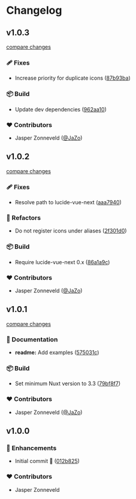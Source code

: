 # Changelog


## v1.0.3

[compare changes](https://github.com/swisnl/nuxt-lucide-icons/compare/v1.0.2...v1.0.3)

### 🩹 Fixes

- Increase priority for duplicate icons ([87b93ba](https://github.com/swisnl/nuxt-lucide-icons/commit/87b93ba))

### 📦 Build

- Update dev dependencies ([962aa10](https://github.com/swisnl/nuxt-lucide-icons/commit/962aa10))

### ❤️ Contributors

- Jasper Zonneveld ([@JaZo](http://github.com/JaZo))

## v1.0.2

[compare changes](https://github.com/swisnl/nuxt-lucide-icons/compare/v1.0.1...v1.0.2)


### 🩹 Fixes

  - Resolve path to lucide-vue-next ([aaa7940](https://github.com/swisnl/nuxt-lucide-icons/commit/aaa7940))

### 💅 Refactors

  - Do not register icons under aliases ([2f301d0](https://github.com/swisnl/nuxt-lucide-icons/commit/2f301d0))

### 📦 Build

  - Require lucide-vue-next 0.x ([86a1a9c](https://github.com/swisnl/nuxt-lucide-icons/commit/86a1a9c))

### ❤️  Contributors

- Jasper Zonneveld ([@JaZo](http://github.com/JaZo))

## v1.0.1

[compare changes](https://github.com/swisnl/nuxt-lucide-icons/compare/v1.0.0...v1.0.1)


### 📖 Documentation

  - **readme:** Add examples ([575031c](https://github.com/swisnl/nuxt-lucide-icons/commit/575031c))

### 📦 Build

  - Set minimum Nuxt version to 3.3 ([79bf8f7](https://github.com/swisnl/nuxt-lucide-icons/commit/79bf8f7))

### ❤️  Contributors

- Jasper Zonneveld ([@JaZo](http://github.com/JaZo))

## v1.0.0


### 🚀 Enhancements

  - Initial commit 🎉 ([012b825](https://github.com/swisnl/nuxt-lucide-icons/commit/012b825))

### ❤️  Contributors

- Jasper Zonneveld

